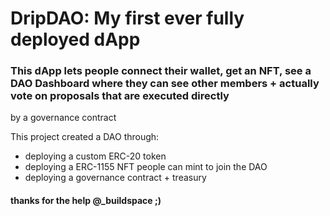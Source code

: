# DripDAO: My first ever fully deployed dApp


### This dApp lets people connect their wallet, get an NFT, see a DAO Dashboard where they can see other members + actually vote on proposals that are executed directly 
by a governance contract

This project created a DAO through:
- deploying a custom ERC-20 token
- deploying a ERC-1155 NFT people can mint to join the DAO
- deploying a governance contract + treasury


#### thanks for the help @_buildspace ;)

